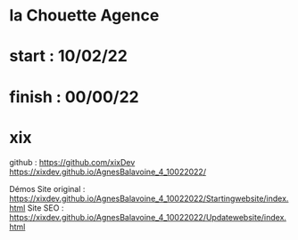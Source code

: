 # la Chouette Agence
# start : 10/02/22
# finish : 00/00/22
# xix
github : https://github.com/xixDev
https://xixdev.github.io/AgnesBalavoine_4_10022022/

Démos
Site original : https://xixdev.github.io/AgnesBalavoine_4_10022022/Startingwebsite/index.html
Site SEO : https://xixdev.github.io/AgnesBalavoine_4_10022022/Updatewebsite/index.html


